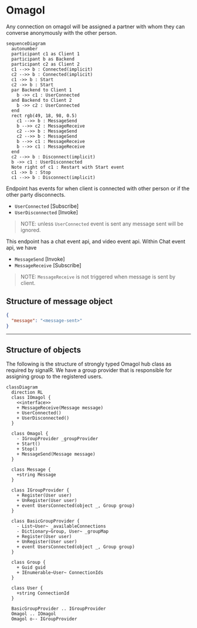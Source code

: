 # Omagol

Any connection on omagol will be assigned a partner with whom they can converse anonymously with the other person.

```mermaid
sequenceDiagram
  autonumber
  participant c1 as Client 1
  participant b as Backend
  participant c2 as Client 2
  c1 -->> b : Connected(implicit)
  c2 -->> b : Connected(implicit)
  c1 ->> b : Start 
  c2 ->> b : Start
  par Backend to Client 1
    b ->> c1 : UserConnected
  and Backend to Client 2
    b ->> c2 : UserConnected
  end
  rect rgb(49, 18, 98, 0.5)
    c1 -->> b : MessageSend
    b -->> c2 : MessageReceive 
    c2 -->> b : MessageSend
    c2 -->> b : MessageSend
    b -->> c1 : MessageReceive 
    b -->> c1 : MessageReceive 
  end
  c2 -->> b : Disconnect(implicit)
  b ->> c1 : UserDisconnected
  Note right of c1 : Restart with Start event
  c1 ->> b : Stop
  c1 -->> b : Disconnect(implicit)
```
Endpoint has events for when client is connected with other person or if the other party disconnects.
- `UserConnected` [Subscribe]
- `UserDisconnected` [Invoke]

> NOTE: unless `UserConnected` event is sent any message sent will be ignored.

This endpoint has a chat event api, and video event api.
Within Chat event api, we have 
- `MessageSend` [Invoke]
- `MessageReceive` [Subscribe]


> NOTE: `MessageReceive` is not triggered when message is sent by client.

## Structure of message object

```json
{
  "message": "<message-sent>"
}
```

---

## Structure of objects

The following is the structure of strongly typed Omagol hub class as required by signalR. We have a group provider that is responsible for assigning group to the registered users.

```mermaid
classDiagram 
  direction RL
  class IOmagol {
    <<interface>>
    + MessageReceive(Message message)
    + UserConnected()
    + UserDisconnected()
  }

  class Omagol {
    - IGroupProvider _groupProvider
    + Start()
    + Stop()
    + MessageSend(Message message)
  }
  
  class Message {
    +string Message
  }

  class IGroupProvider {
    + Register(User user)
    + UnRegister(User user)
    + event UsersConnected(object _, Group group)
  }

  class BasicGroupProvider {
    - List~User~ _availableConnections
    - Dictionary~Group, User~ _groupMap
    + Register(User user)
    + UnRegister(User user)
    + event UsersConnected(object _, Group group)
  }

  class Group {
    + Guid guid
    + IEnumerable~User~ ConnectionIds
  }
  
  class User {
    +string ConnectionId
  }

  BasicGroupProvider .. IGroupProvider
  Omagol .. IOmagol
  Omagol o-- IGroupProvider
  

```


